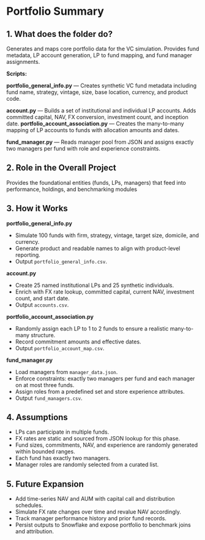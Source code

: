 # Portfolio Summary

## 1. What does the folder do?
Generates and maps core portfolio data for the VC simulation. Provides fund metadata, LP account generation, LP to fund mapping, and fund manager assignments.

**Scripts:**

**portfolio_general_info.py** — Creates synthetic VC fund metadata including fund name, strategy, vintage, size, base location, currency, and product code.

**account.py** — Builds a set of institutional and individual LP accounts. Adds committed capital, NAV, FX conversion, investment count, and inception date. 
**portfolio_account_association.py** — Creates the many-to-many mapping of LP accounts to funds with allocation amounts and dates.

**fund_manager.py** — Reads manager pool from JSON and assigns exactly two managers per fund with role and experience constraints.

## 2. Role in the Overall Project
Provides the foundational entities (funds, LPs, managers) that feed into performance, holdings, and benchmarking modules

## 3. How it Works
**portfolio_general_info.py**
- Simulate 100 funds with firm, strategy, vintage, target size, domicile, and currency.
- Generate product and readable names to align with product-level reporting.
- Output `portfolio_general_info.csv`.

**account.py**
- Create 25 named institutional LPs and 25 synthetic individuals.
- Enrich with FX rate lookup, committed capital, current NAV, investment count, and start date.
- Output `accounts.csv`.

**portfolio_account_association.py**
- Randomly assign each LP to 1 to 2 funds to ensure a realistic many-to-many structure.
- Record commitment amounts and effective dates.
- Output `portfolio_account_map.csv`.

**fund_manager.py**
- Load managers from `manager_data.json`.
- Enforce constraints: exactly two managers per fund and each manager on at most three funds.
- Assign roles from a predefined set and store experience attributes.
- Output `fund_managers.csv`.

## 4. Assumptions
- LPs can participate in multiple funds.
- FX rates are static and sourced from JSON lookup for this phase.
- Fund sizes, commitments, NAV, and experience are randomly generated within bounded ranges.
- Each fund has exactly two managers.
- Manager roles are randomly selected from a curated list.

## 5. Future Expansion
- Add time-series NAV and AUM with capital call and distribution schedules.
- Simulate FX rate changes over time and revalue NAV accordingly.
- Track manager performance history and prior fund records.
- Persist outputs to Snowflake and expose portfolio to benchmark joins and attribution.
